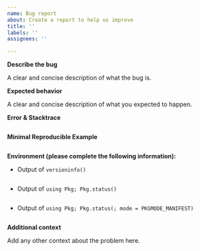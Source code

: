 ```yaml
---
name: Bug report
about: Create a report to help us improve
title: ''
labels: ''
assignees: ''

---
```


**Describe the bug**

A clear and concise description of what the bug is.

**Expected behavior**

A clear and concise description of what you expected to happen.

**Error & Stacktrace**

```julia

```

**Minimal Reproducible Example**

```julia

```

**Environment (please complete the following information):**

  - Output of `versioninfo()`

```julia

```

  - Output of `using Pkg; Pkg.status()`

```julia

```

  - Output of `using Pkg; Pkg.status(; mode = PKGMODE_MANIFEST)`

```julia

```

**Additional context**

Add any other context about the problem here.
